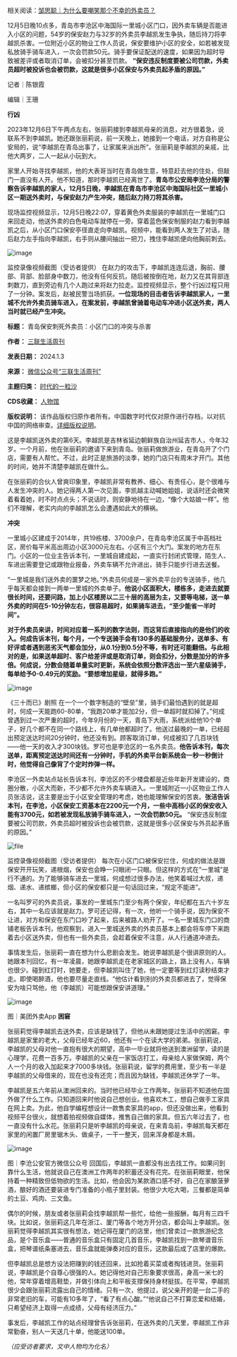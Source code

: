 相关阅读：[邹思聪｜为什么要嘲笑那个不幸的外卖员？](https://mp.weixin.qq.com/s/lALnMa7Omfq7OW3cpvZnFg "邹思聪｜为什么要嘲笑那个不幸的外卖员？")


12月5日晚10点多，青岛市李沧区中海国际一里城小区门口，因外卖车辆是否能进入小区的问题，54岁的保安赵力与32岁的外卖员李越凯发生争执，随后持刀将李越凯杀害。一位附近小区的物业工作人员说，保安要维护小区的安全，如若被发现私放骑手骑车进入，一次会罚款50元。骑手要保证配送的速度，如果因为超时导致被差评或者取消订单，会被扣分甚至罚款。 **“保安违反制度要被公司罚款，外卖员超时被投诉也会被罚款，这就是很多小区保安与外卖员起矛盾的原因。”** 


记者｜陈银霞


编辑｜王珊


**行凶** 


2023年12月6日下午两点左右，张丽莉接到李越凯母亲的消息，对方很着急，说联系不到李越凯。她还跟张丽莉说，前一天晚上，她接到一个电话，对方自称是公安局的，说“李越凯在青岛出事了，让家属来派出所”。张丽莉是李越凯的亲戚，比他大两岁，二人一起从小玩到大。


家里人开始寻找李越凯，他的大表哥当时在青岛做生意，特意赶去他的住处，但敲门一直没有人开。他不知道，那时李越凯已经离世了。**青岛市公安局李沧分局的警察告诉李越凯的家人，12月5日晚，李越凯在青岛市李沧区中海国际社区一里城小区一期送外卖时，与保安赵力产生冲突，随后赵力持刀将其杀害。** 


现场监控视频显示，12月5日晚22:07，穿着黄色外卖服装的李越凯在一里城门口来回走动，他送外卖的白色电动车就停在一旁。穿着蓝色保安制服的赵力看到李越凯之后，从小区门口保安亭径直走向李越凯。视频中，能看到两人发生了对话，随后赵力左手指向李越凯，右手则从腰间抽出一把刀，拽住李越凯便向他胸前刺去。


![image](https://chinadigitaltimes.net/chinese/files/2024/01/post-703830-65957a88132e2.)  

监控录像视频截图（受访者提供）
在赵力的攻击下，李越凯连连后退，胸前、腰部、背部、脸部身中数刀，他没有任何反抗，随后被按倒在地，赵力又在其背部连刺数刀，直到旁边有几个人跑过来将赵力拉走。监控视频显示，整个行凶过程只用了一分钟。案发后，赵被民警当场抓获。**一位现场的目击者告诉李越凯家人，一里城不允许外卖员骑车进入，在案发前，李越凯曾骑着电动车冲进小区送外卖，两人当时就已经产生冲突。** 




**标题：** 青岛保安刺死外卖员：小区门口的冲突与杀害  

**作者：** [三联生活周刊](https://chinadigitaltimes.net/space/三联生活周刊)  

**发表日期：** 2024.1.3  

**来源：** [微信公众号“三联生活周刊”](https://web.archive.org/web/https://mp.weixin.qq.com/s/vaSKJqYwKzeHRko-lCbKYg)  

**主题归类：** [时代的一粒沙](https://chinadigitaltimes.net/space/时代的一粒沙)  

**CDS收藏：** [人物馆](https://chinadigitaltimes.net/space/%E4%BA%BA%E7%89%A9%E9%A6%86)  

**版权说明：** 该作品版权归原作者所有。中国数字时代仅对原作进行存档，以对抗中国的网络审查。[详细版权说明](https://chinadigitaltimes.net/chinese/copyright)。


这是李越凯送外卖的第6天。李越凯是吉林省延边朝鲜族自治州延吉市人，今年32岁。一个月前，他在张丽莉的邀请下来到青岛。张丽莉做旅游业，在青岛开了个门店，需要有人帮忙。不过，此时正是旅游的淡季，她的门店只有周末才开门。其他的时间，她并不清楚李越凯在做什么。


在张丽莉的合伙人曾爽印象里，李越凯非常有教养、细心、有责任心，是个很难与人发生冲突的人。她记得两人第一次见面，李凯越主动喊她姐姐，说话时还会微笑着看着她，时不时点点头；不说话时，则安静地待在一边，“像个大姑娘一样”。他们不理解，老实内向的李越凯怎么会遭遇如此大的横祸。


**冲突** 


一里城小区建成于2014年，共19栋楼、3700余户，在青岛李沧区属于中高档社区，房价每平米高出周边小区3000元左右。小区有三个大门。案发的地方在东门。小区的一位业主告诉本刊，一里城自建成起，一直实行封闭式管理，陌生人、车进出需要登记或跟物业报备，外卖车辆不允许进出，骑手只能步行进去送餐。


“一里城是我们送外卖的噩梦之地。”外卖员何成是一家外卖平台的专送骑手，他几乎每天都会接到一两单一里城的外卖单子。**他说小区面积大，楼栋多，走进去就要很长时间，还要问路，加上小区楼房以二三十层的高层为主，又要等电梯，送一单外卖的时间在5-10分钟左右，很容易超时，如果骑车进去，“至少能省一半时间”。** 


**对于外卖员来讲，时间对应着一系列的数字法则，而这背后直接指向的是他们的收入。**何成告诉本刊，每个月，一个专送骑手会有130多的基础服务分，送单多、有好评或者遇到恶劣天气都会加分，从0.1分到0.5分不等，有时还可能翻倍。与此相对的是，如果送单超时、客户给差评或是取消订单，则会扣分，分数是加分的许多倍。何成说，分数会随着单量实时更新，系统会依照分数评选出一至六星级骑手，每单给予0-0.49元的奖励。**“要想增加星级，就得多跑。”** 


![image](https://chinadigitaltimes.net/chinese/files/2024/01/post-703830-65957a881d447.)  

《三十而已》剧照
在一个一个数字制造的“壁垒”里，骑手们最怕遇到的就是超时，何成一天能跑60-80单，“我跑20单才能加2分，但一单超时就扣掉了。”何成曾遇到过一次严重的超时，今年9月份的一天，青岛下大雨，系统派给他10个单子，好几个都不在同一个路线上，有几单他都超时了。他送过最晚的一单，已经超出预定送达时间20分钟时，他还没有到。顾客取消订单，何成被扣了几百块钱——他一天的收入才300块钱。罗可也是李沧区的一名外卖员。**他告诉本刊，每次送单，距离预定送达时间还有一分钟时，手机的外卖平台新系统会一秒一秒倒计时，他觉得自己像背了个定时炸弹一样。** 


李沧区一外卖站点站长告诉本刊，李沧区的不少楼盘都是近些年新开发建设的，商圈分散，小区大而新，不少都不允许外卖车辆进入。一里城附近一小区物业工作人员张洁说，这主要是出于小区安全管理的考虑，她也能理解保安的苦衷。**张洁告诉本刊，在李沧，小区保安工资基本在2200元一个月，一些中高档小区的保安收入能有3700元，如若被发现私放骑手骑车进入，一次会罚款50元。** “保安违反制度要被公司罚款，外卖员超时被投诉也会被罚款，这就是很多小区保安与外员起矛盾的原因。”


![file](https://chinadigitaltimes.net/chinese/files/2024/01/image-1704294641656.png)  

监控录像视频截图（受访者提供）
每次在小区门口被保安拦住，何成的做法是跟保安开开玩笑，递根烟，保安也会睁一只眼闭一只眼。但这样的方式在“一里城”是行不通的。为了能够骑车进去一里城，何成想过很多办法，他笑着喊过大叔，递烟、递水、递槟榔，但小区的保安都只是一句话回过来，“规定不能进”。


一名叫罗可的外卖员说，事发的一里城东门至少有两个保安，年纪都在五六十岁左右，其中一名应该就是赵力。罗可还记得，有一次，他听一个骑手说，因为保安不让进，对方和保安在东门口吵了起来，后来被路人劝开了。一名一里城东门口的商铺老板告诉本刊，他观察到，进入一里城送外卖的外卖员基本上都会将车停下来跑着去小区送外卖，但也有一些外卖员，会趁着保安不注意，从人行通道冲进去。


事情发生后，张丽莉一直在想为什么悲剧会发生。她说李越凯是个很讲原则的人。她跟本刊回忆，有一年凌晨，她跟李越凯走在老家城区的路上，路上没有人，车辆也很少。碰到红灯时，她要走，但李越凯叫住了她，他一定要等到红灯读秒结束才走。即使喝醉酒，他也要尽量走直线。“他估计看到别的外卖员都进去了，觉得保安为啥只骂他，他（李越凯）可能想跟保安讲道理。”


![image](https://chinadigitaltimes.net/chinese/files/2024/01/post-703830-65957a8825bee.)  

图｜美团外卖App
**困窘** 


张丽莉觉得李越凯去送外卖，应该是缺钱了，但他从未跟她提过生活中的困窘。李越凯是家里的老大，父母已经年近60，他还有一个在读大学的弟弟。张丽莉说，李越凯的父母对他一直抱有很大的期望，高中一毕业就将他送到澳洲留学，读的是心理学，花费一百多万。李越凯的父亲在一家饭店打工，母亲给人家做保姆，两个人一个月的收入加起来才7000多块钱。张丽莉说，留学的费用里，至少有一半是李越凯的父母借来的，现在也没有还完；而且因为缺钱，李越凯还休学了一年。


李越凯是五六年前从澳洲回来的。当时他已经毕业工作两年。张丽莉不知道他在国外做了什么工作。只知道回来时他说自己想创业。他喜欢木工，想自己做手工家具在网上卖。为此，他自学编程想设计一款售卖家具的app，但还没做出来，他看到视频平台很火，就想着拍视频做自媒体，推售自己做的家具。但五六年过去了，也一直没有什么水花。张丽莉只是听李越凯的母亲说，在来青岛前，李越凯每天都在家里的闲置厂房里锯木头、做桌子，一干一整天，回来浑身都是木屑。


![image](https://chinadigitaltimes.net/chinese/files/2024/01/post-703830-65957a8830696.)  

图｜李沧公安官方微信公众号
回国后，李越凯一直都没有出去找工作。如果问到靠什么生活，他就说自己在澳洲工作两年的积蓄还没有花完。在张丽莉眼里，他保持着一种精致但低物欲的生活。比如，他会因为某款酒口感不好，自己在家酿菠萝酒，酿好的酒还要装进专门准备的小瓶子里封装。他很少大吃大喝，三餐都是简单的土豆、鸡肉、三文鱼。


偶尔的时候，朋友或者张丽莉会找李越凯帮一些忙，给他一些报酬，每月有三四千块。比如说，张丽莉这几年在浙江、厦门等各个地方开分店，都会叫上李越凯。张丽莉觉得李越凯其实很有想法，她记得在厦门的店里，他们曾卖过一款旅游纪念品，是个音乐盒——普通的音乐盒只有固定几首音乐，李越凯找到一款琴谱音乐盒，把琴谱纸条塞进去，音乐盒就能弹奏对应的音乐，这款最后成了店里的爆款。


但李越凯总是想方设法把赚到的钱还回来，比如抢着买菜或者掏钱进货。张丽莉说，李越凯是个自尊心很强的人。她记得他对自己形象要求很高，身高一米七的他，常年穿着增高鞋垫，并做引体向上和平板支撑保持身材挺拔。在平常，李越凯很少会跟张丽莉流露出自己的情绪。只有一次，他提过，说父亲开的是一台二手的非常老旧的车，可能有10多年了，“看了有点心酸。”“他说自己不打算恋爱和结婚，只希望经济上取得一点成绩，父母有经济压力。”


事发后，李越凯工作的站点经理曾告诉张丽莉，在送外卖的几天里，李越凯工作非常勤奋，别人一天送几十单，他能送100单。


*（应受访者要求，文中人物均为化名）*












